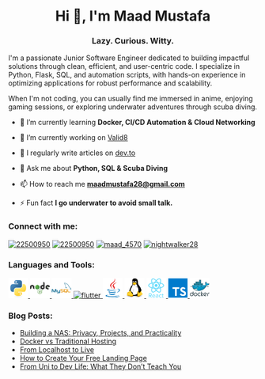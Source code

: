 <h1 align="center">Hi 👋, I'm Maad Mustafa</h1>
<h3 align="center">Lazy. Curious. Witty.</h3>

I'm a passionate Junior Software Engineer dedicated to building impactful solutions through clean, efficient, and user-centric code. I specialize in Python, Flask, SQL, and automation scripts, with hands-on experience in optimizing applications for robust performance and scalability.

When I'm not coding, you can usually find me immersed in anime, enjoying gaming sessions, or exploring underwater adventures through scuba diving.

- 🌱 I’m currently learning **Docker, CI/CD Automation & Cloud Networking**

- 🔭 I’m currently working on [Valid8](https://thevalid8.com/) 

- 📝 I regularly write articles on [dev.to](https://dev.to/nightwalker28)

- 💬 Ask me about **Python, SQL & Scuba Diving**

- 📫 How to reach me **maadmustafa28@gmail.com**

- ⚡ Fun fact **I go underwater to avoid small talk.**


<h3 align="left">Connect with me:</h3>

<p align="left">
<a href="https://dev.to/nightwalker28" target="blank"><img align="center" src="https://raw.githubusercontent.com/rahuldkjain/github-profile-readme-generator/master/src/images/icons/Social/devto.svg" alt="22500950" height="30" width="40" /></a>
<a href="https://stackoverflow.com/users/22500950" target="blank"><img align="center" src="https://raw.githubusercontent.com/rahuldkjain/github-profile-readme-generator/master/src/images/icons/Social/stack-overflow.svg" alt="22500950" height="30" width="40" /></a>
<a href="https://instagram.com/maad_4570" target="blank"><img align="center" src="https://raw.githubusercontent.com/rahuldkjain/github-profile-readme-generator/master/src/images/icons/Social/instagram.svg" alt="maad_4570" height="30" width="40" /></a>
<a href="https://discord.gg/nightwalker28" target="blank"><img align="center" src="https://raw.githubusercontent.com/rahuldkjain/github-profile-readme-generator/master/src/images/icons/Social/discord.svg" alt="nightwalker28" height="30" width="40" /></a>
</p>


<h3 align="left">Languages and Tools:</h3>

<p align="left">
  <a href="https://www.python.org" target="_blank" rel="noreferrer">
    <img src="https://raw.githubusercontent.com/devicons/devicon/master/icons/python/python-original.svg" alt="python" width="40" height="40"/>
  </a>
  <a href="https://nodejs.org" target="_blank" rel="noreferrer">
    <img src="https://raw.githubusercontent.com/devicons/devicon/master/icons/nodejs/nodejs-original-wordmark.svg" alt="nodejs" width="40" height="40"/>
  </a>
  <a href="https://www.mysql.com/" target="_blank" rel="noreferrer">
    <img src="https://raw.githubusercontent.com/devicons/devicon/master/icons/mysql/mysql-original-wordmark.svg" alt="sql" width="40" height="40"/>
  </a>
  <a href="https://flutter.dev" target="_blank" rel="noreferrer">
    <img src="https://www.vectorlogo.zone/logos/flutterio/flutterio-icon.svg" alt="flutter" width="40" height="40"/>
  </a>
  <a href="https://www.java.com" target="_blank" rel="noreferrer">
    <img src="https://raw.githubusercontent.com/devicons/devicon/master/icons/java/java-original.svg" alt="java" width="40" height="40"/>
  </a>
  <a href="https://www.linux.org/" target="_blank" rel="noreferrer">
    <img src="https://raw.githubusercontent.com/devicons/devicon/master/icons/linux/linux-original.svg" alt="linux" width="40" height="40"/>
  </a>
  <a href="https://reactjs.org/" target="_blank" rel="noreferrer">
    <img src="https://raw.githubusercontent.com/devicons/devicon/master/icons/react/react-original-wordmark.svg" alt="react" width="40" height="40"/>
  </a>
  <a href="https://www.typescriptlang.org/" target="_blank" rel="noreferrer">
    <img src="https://raw.githubusercontent.com/devicons/devicon/master/icons/typescript/typescript-original.svg" alt="typescript" width="40" height="40"/>
  </a>
  <a href="https://www.docker.com/" target="_blank" rel="noreferrer">
    <img src="https://raw.githubusercontent.com/devicons/devicon/master/icons/docker/docker-original-wordmark.svg" alt="docker" width="40" height="40"/>
  </a>
</p>


<h3 align="left">Blog Posts:</h3>

<!-- BLOG-POST-LIST:START -->
- [Building a NAS: Privacy, Projects, and Practicality](https://dev.to/nightwalker28/building-a-nas-privacy-projects-and-practicality-3cid)
- [Docker vs Traditional Hosting](https://dev.to/nightwalker28/docker-vs-traditional-hosting-28c7)
- [From Localhost to Live](https://dev.to/nightwalker28/from-localhost-to-live-2e4f)
- [How to Create Your Free Landing Page](https://dev.to/nightwalker28/how-to-create-your-free-landing-page-22e1)
- [From Uni to Dev Life: What They Don’t Teach You](https://dev.to/nightwalker28/from-uni-to-dev-life-what-they-dont-teach-you-2plf)
<!-- BLOG-POST-LIST:END -->

